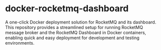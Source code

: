 # docker-rocketmq-dashboard
A one-click Docker deployment solution for RocketMQ and its dashboard. This repository provides a streamlined setup for running RocketMQ message broker and the RocketMQ Dashboard in Docker containers, enabling quick and easy deployment for development and testing environments.

